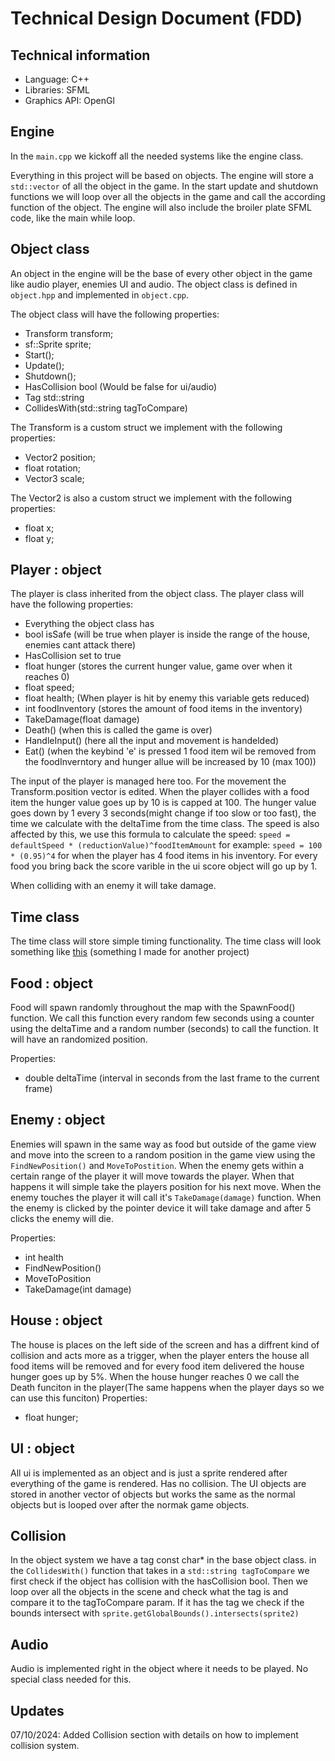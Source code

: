# Technical Design Document (FDD)

## Technical information
* Language: C++
* Libraries: SFML
* Graphics API: OpenGl

## Engine
In the `main.cpp` we kickoff all the needed systems like the engine class.

Everything in this project will be based on objects. 
The engine will store a `std::vector` of all the object in the game. In the start update and shutdown functions we will loop over all the objects in the game and call the according function of the object.
The engine will also include the broiler plate SFML code, like the main while loop.

## Object class
An object in the engine will be the base of every other object in the game like audio player, enemies UI and audio. 
The object class is defined in `object.hpp` and implemented in `object.cpp`. 

The object class will have the following properties:
* Transform transform;
* sf::Sprite sprite;
* Start();
* Update();
* Shutdown();
* HasCollision bool (Would be false for ui/audio)
* Tag std::string
* CollidesWith(std::string tagToCompare)

The Transform is a custom struct we implement with the following properties:
* Vector2 position;
* float rotation;
* Vector3 scale;

The Vector2 is also a custom struct we implement with the following properties:
* float x;
* float y;

## Player : object
The player is class inherited from the object class. The player class will have the following properties:
* Everything the object class has
* bool isSafe (will be true when player is inside the range of the house, enemies cant attack there)
* HasCollision set to true
* float hunger (stores the current hunger value, game over when it reaches 0)
* float speed;
* float health; (When player is hit by enemy this variable gets reduced)
* int foodInventory (stores the amount of food items in the inventory)
* TakeDamage(float damage)
* Death() (when this is called the game is over)
* HandleInput() (here all the input and movement is handelded)
* Eat() (when the keybind 'e' is pressed 1 food item wil be removed from the foodInverntory and hunger allue will be increased by 10 (max 100))

The input of the player is managed here too. For the movement the Transform.position vector is edited. 
When the player collides with a food item the hunger value goes up by 10 is is capped at 100. 
The hunger value goes down by 1 every 3 seconds(might change if too slow or too fast), the time we calculate with the deltaTime from the time class. 
The speed is also affected by this, we use this formula to calculate the speed: `speed = defaultSpeed * (reductionValue)^foodItemAmount` for example: `speed = 100 * (0.95)^4` for when the player has 4 food items in his inventory.
For every food you bring back the score varible in the ui score object will go up by 1.

When colliding with an enemy it will take damage.

## Time class
The time class will store simple timing functionality. The time class will look something like [this](https://github.com/OuterCelestics/StellarEngine/blob/master/StellarEngine/source/engine/components/time/Time.cpp) (something I made for another project) 

## Food : object
Food will spawn randomly throughout the map with the SpawnFood() function. We call this function every random few seconds using a counter using the deltaTime and a random number (seconds) to call the function. It will have an randomized position.

Properties:
* double deltaTime (interval in seconds from the last frame to the current frame)

## Enemy : object
Enemies will spawn in the same way as food but outside of the game view and move into the screen to a random position in the game view using the `FindNewPosition()` and `MoveToPostition`.
When the enemy gets within a certain range of the player it will move towards the player. When that happens it will simple take the players position for his next move. When the enemy touches the player it will call it's `TakeDamage(damage)` function.
When the enemy is clicked by the pointer device it will take damage and after 5 clicks the enemy will die. 

Properties:
* int health
* FindNewPosition()
* MoveToPosition
* TakeDamage(int damage)

## House : object 
The house is places on the left side of the screen and has a diffrent kind of collision and acts more as a trigger, when the player enters the house all food items will be removed and for every food item delivered the house hunger goes up by 5%. When the house hunger reaches 0 we call the Death funciton in the player(The same happens when the player days so we can use this funciton)
Properties:
* float hunger;

## UI : object
All ui is implemented as an object and is just a sprite rendered after everything of the game is rendered. Has no collision. The UI objects are stored in another vector of objects but works the same as the normal objects but is looped over after the normak game objects.

## Collision
In the object system we have a tag const char* in the base object class. in the `CollidesWith()` function that takes in a `std::string tagToCompare` we first check if the object has collision with the hasCollision bool. 
Then we loop over all the objects in the scene and check what the tag is and compare it to the tagToCompare param. 
If it has the tag we check if the bounds intersect with `sprite.getGlobalBounds().intersects(sprite2)`
## Audio
Audio is implemented right in the object where it needs to be played. No special class needed for this.


## Updates
07/10/2024: Added Collision section with details on how to implement collision system.